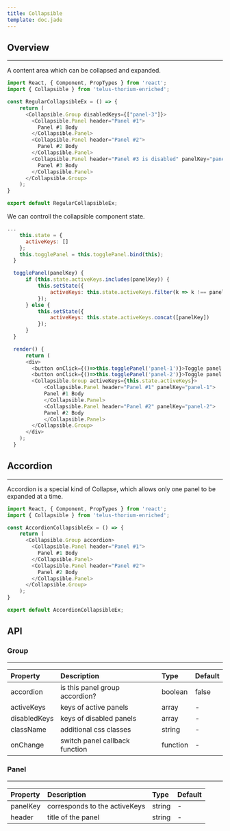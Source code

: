 ```yaml
---
title: Collapsible
template: doc.jade
---
```


## Overview

---

A content area which can be collapsed and expanded.
<div id="regularCollapsibleExample"></div>
<script type="text/babel">
  ReactDOM.render(
    <Thorium.RegularCollapsibleExample />,
    document.getElementById('regularCollapsibleExample')
  );
</script>

```javascript
import React, { Component, PropTypes } from 'react';
import { Collapsible } from 'telus-thorium-enriched';

const RegularCollapsibleEx = () => {
    return (
      <Collapsible.Group disabledKeys={["panel-3"]}>
        <Collapsible.Panel header="Panel #1">
          Panel #1 Body
        </Collapsible.Panel>
        <Collapsible.Panel header="Panel #2">
          Panel #2 Body
        </Collapsible.Panel>
        <Collapsible.Panel header="Panel #3 is disabled" panelKey="panel-3">
          Panel #3 Body
        </Collapsible.Panel>
      </Collapsible.Group>
    );
}

export default RegularCollapsibleEx;
```

We can controll the collapsible component state.
<div id="controlledCollapsibleExample"></div>
<script type="text/babel">
  ReactDOM.render(
    <Thorium.ControlledCollapsibleExample />,
    document.getElementById('controlledCollapsibleExample')
  );
</script>

```javascript
...
    this.state = {
      activeKeys: []
    };
    this.togglePanel = this.togglePanel.bind(this);
  }

  togglePanel(panelKey) {
      if (this.state.activeKeys.includes(panelKey)) {
          this.setState({
              activeKeys: this.state.activeKeys.filter(k => k !== panelKey)
          });
      } else {
          this.setState({
              activeKeys: this.state.activeKeys.concat([panelKey])
          });
      }
  }

  render() {
      return (
      <div>
        <button onClick={()=>this.togglePanel('panel-1')}>Toggle panel #1</button>
        <button onClick={()=>this.togglePanel('panel-2')}>Toggle panel #2</button>
        <Collapsible.Group activeKeys={this.state.activeKeys}>
            <Collapsible.Panel header="Panel #1" panelKey="panel-1">
            Panel #1 Body
            </Collapsible.Panel>
            <Collapsible.Panel header="Panel #2" panelKey="panel-2">
            Panel #2 Body
            </Collapsible.Panel>
        </Collapsible.Group>
      </div>  
    );
  }
```

## Accordion

---

Accordion is a special kind of Collapse, which allows only one panel to be expanded at a time.

<div id="accordionCollapsibleExample"></div>
<script type="text/babel">
  ReactDOM.render(
    <Thorium.AccordionCollapsibleExample />,
    document.getElementById('accordionCollapsibleExample')
  );
</script>

```javascript
import React, { Component, PropTypes } from 'react';
import { Collapsible } from 'telus-thorium-enriched';

const AccordionCollapsibleEx = () => {
    return (
      <Collapsible.Group accordion>
        <Collapsible.Panel header="Panel #1">
          Panel #1 Body
        </Collapsible.Panel>
        <Collapsible.Panel header="Panel #2">
          Panel #2 Body
        </Collapsible.Panel>
      </Collapsible.Group>
    );
}

export default AccordionCollapsibleEx;
```
## API
### Group

---
| Property |   Description   | Type | Default |
|:----|:------|:---|:---|
| accordion | is this panel group accordion? | boolean |  false |
| activeKeys | keys of active panels |   array |  - |
| disabledKeys | keys of disabled panels |   array |  - |
| className | additional css classes |   string |  - |
| onChange | switch panel callback function | function | -  |

### Panel

---
| Property |   Description   | Type | Default |
|:----|:--------|:---|:---|
| panelKey |  corresponds to the activeKeys | string |  - |
| header |    title of the panel   |   string |  - |
